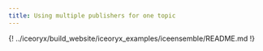 ```yaml
---
title: Using multiple publishers for one topic
---
```


{! ../iceoryx/build_website/iceoryx_examples/iceensemble/README.md !}

